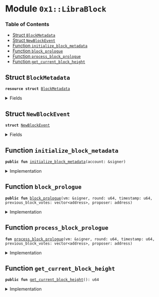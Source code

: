 
<a name="0x1_LibraBlock"></a>

# Module `0x1::LibraBlock`

### Table of Contents

-  [Struct `BlockMetadata`](#0x1_LibraBlock_BlockMetadata)
-  [Struct `NewBlockEvent`](#0x1_LibraBlock_NewBlockEvent)
-  [Function `initialize_block_metadata`](#0x1_LibraBlock_initialize_block_metadata)
-  [Function `block_prologue`](#0x1_LibraBlock_block_prologue)
-  [Function `process_block_prologue`](#0x1_LibraBlock_process_block_prologue)
-  [Function `get_current_block_height`](#0x1_LibraBlock_get_current_block_height)



<a name="0x1_LibraBlock_BlockMetadata"></a>

## Struct `BlockMetadata`



<pre><code><b>resource</b> <b>struct</b> <a href="#0x1_LibraBlock_BlockMetadata">BlockMetadata</a>
</code></pre>



<details>
<summary>Fields</summary>


<dl>
<dt>

<code>height: u64</code>
</dt>
<dd>

</dd>
<dt>

<code>new_block_events: <a href="Event.md#0x1_Event_EventHandle">Event::EventHandle</a>&lt;<a href="#0x1_LibraBlock_NewBlockEvent">LibraBlock::NewBlockEvent</a>&gt;</code>
</dt>
<dd>

</dd>
</dl>


</details>

<a name="0x1_LibraBlock_NewBlockEvent"></a>

## Struct `NewBlockEvent`



<pre><code><b>struct</b> <a href="#0x1_LibraBlock_NewBlockEvent">NewBlockEvent</a>
</code></pre>



<details>
<summary>Fields</summary>


<dl>
<dt>

<code>round: u64</code>
</dt>
<dd>

</dd>
<dt>

<code>proposer: address</code>
</dt>
<dd>

</dd>
<dt>

<code>previous_block_votes: vector&lt;address&gt;</code>
</dt>
<dd>

</dd>
<dt>

<code>time_microseconds: u64</code>
</dt>
<dd>

</dd>
</dl>


</details>

<a name="0x1_LibraBlock_initialize_block_metadata"></a>

## Function `initialize_block_metadata`



<pre><code><b>public</b> <b>fun</b> <a href="#0x1_LibraBlock_initialize_block_metadata">initialize_block_metadata</a>(account: &signer)
</code></pre>



<details>
<summary>Implementation</summary>


<pre><code><b>public</b> <b>fun</b> <a href="#0x1_LibraBlock_initialize_block_metadata">initialize_block_metadata</a>(account: &signer) {
  // Only callable by the <a href="Association.md#0x1_Association">Association</a> address
  <b>assert</b>(<a href="Signer.md#0x1_Signer_address_of">Signer::address_of</a>(account) == <a href="CoreAddresses.md#0x1_CoreAddresses_ASSOCIATION_ROOT_ADDRESS">CoreAddresses::ASSOCIATION_ROOT_ADDRESS</a>(), 1);

  move_to&lt;<a href="#0x1_LibraBlock_BlockMetadata">BlockMetadata</a>&gt;(
      account,
      <a href="#0x1_LibraBlock_BlockMetadata">BlockMetadata</a> {
          height: 0,
          new_block_events: <a href="Event.md#0x1_Event_new_event_handle">Event::new_event_handle</a>&lt;<a href="#0x1_LibraBlock_NewBlockEvent">Self::NewBlockEvent</a>&gt;(account),
      }
  );
}
</code></pre>



</details>

<a name="0x1_LibraBlock_block_prologue"></a>

## Function `block_prologue`



<pre><code><b>public</b> <b>fun</b> <a href="#0x1_LibraBlock_block_prologue">block_prologue</a>(vm: &signer, round: u64, timestamp: u64, previous_block_votes: vector&lt;address&gt;, proposer: address)
</code></pre>



<details>
<summary>Implementation</summary>


<pre><code><b>public</b> <b>fun</b> <a href="#0x1_LibraBlock_block_prologue">block_prologue</a>(
    vm: &signer,
    round: u64,
    timestamp: u64,
    previous_block_votes: vector&lt;address&gt;,
    proposer: address
) <b>acquires</b> <a href="#0x1_LibraBlock_BlockMetadata">BlockMetadata</a> {
    // Can only be invoked by LibraVM privilege.
    <b>assert</b>(<a href="Signer.md#0x1_Signer_address_of">Signer::address_of</a>(vm) == <a href="CoreAddresses.md#0x1_CoreAddresses_VM_RESERVED_ADDRESS">CoreAddresses::VM_RESERVED_ADDRESS</a>(), 33);

    <a href="#0x1_LibraBlock_process_block_prologue">process_block_prologue</a>(vm,  round, timestamp, previous_block_votes, proposer);

    // TODO(valerini): call regular reconfiguration here LibraSystem2::update_all_validator_info()
}
</code></pre>



</details>

<a name="0x1_LibraBlock_process_block_prologue"></a>

## Function `process_block_prologue`



<pre><code><b>fun</b> <a href="#0x1_LibraBlock_process_block_prologue">process_block_prologue</a>(vm: &signer, round: u64, timestamp: u64, previous_block_votes: vector&lt;address&gt;, proposer: address)
</code></pre>



<details>
<summary>Implementation</summary>


<pre><code><b>fun</b> <a href="#0x1_LibraBlock_process_block_prologue">process_block_prologue</a>(
    vm: &signer,
    round: u64,
    timestamp: u64,
    previous_block_votes: vector&lt;address&gt;,
    proposer: address
) <b>acquires</b> <a href="#0x1_LibraBlock_BlockMetadata">BlockMetadata</a> {
    <b>let</b> block_metadata_ref = borrow_global_mut&lt;<a href="#0x1_LibraBlock_BlockMetadata">BlockMetadata</a>&gt;(<a href="CoreAddresses.md#0x1_CoreAddresses_ASSOCIATION_ROOT_ADDRESS">CoreAddresses::ASSOCIATION_ROOT_ADDRESS</a>());

    // TODO: Figure out a story for errors in the system transactions.
    <b>if</b>(proposer != <a href="CoreAddresses.md#0x1_CoreAddresses_VM_RESERVED_ADDRESS">CoreAddresses::VM_RESERVED_ADDRESS</a>()) <b>assert</b>(<a href="LibraSystem.md#0x1_LibraSystem_is_validator">LibraSystem::is_validator</a>(proposer), 5002);
    <a href="LibraTimestamp.md#0x1_LibraTimestamp_update_global_time">LibraTimestamp::update_global_time</a>(vm, proposer, timestamp);
    block_metadata_ref.height = block_metadata_ref.height + 1;
    <a href="Event.md#0x1_Event_emit_event">Event::emit_event</a>&lt;<a href="#0x1_LibraBlock_NewBlockEvent">NewBlockEvent</a>&gt;(
      &<b>mut</b> block_metadata_ref.new_block_events,
      <a href="#0x1_LibraBlock_NewBlockEvent">NewBlockEvent</a> {
        round: round,
        proposer: proposer,
        previous_block_votes: previous_block_votes,
        time_microseconds: timestamp,
      }
    );
}
</code></pre>



</details>

<a name="0x1_LibraBlock_get_current_block_height"></a>

## Function `get_current_block_height`



<pre><code><b>public</b> <b>fun</b> <a href="#0x1_LibraBlock_get_current_block_height">get_current_block_height</a>(): u64
</code></pre>



<details>
<summary>Implementation</summary>


<pre><code><b>public</b> <b>fun</b> <a href="#0x1_LibraBlock_get_current_block_height">get_current_block_height</a>(): u64 <b>acquires</b> <a href="#0x1_LibraBlock_BlockMetadata">BlockMetadata</a> {
  borrow_global&lt;<a href="#0x1_LibraBlock_BlockMetadata">BlockMetadata</a>&gt;(<a href="CoreAddresses.md#0x1_CoreAddresses_ASSOCIATION_ROOT_ADDRESS">CoreAddresses::ASSOCIATION_ROOT_ADDRESS</a>()).height
}
</code></pre>



</details>
